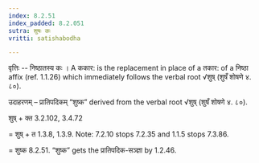 ```yaml
---
index: 8.2.51
index_padded: 8.2.051
sutra: शुषः कः
vritti: satishabodha

---
```

वृत्तिः -- निष्ठातस्य कः । A ककार: is the replacement in place of a तकार: of a निष्ठा affix (ref. 1.1.26) which immediately follows the verbal root √शुष् (शुषँ शोषणे ४. ८०).


उदाहरणम् – प्रातिपदिकम् “शुष्क” derived from the verbal root √शुष् (शुषँ शोषणे ४. ८०).


शुष् + क्त 3.2.102, 3.4.72

= शुष् + त 1.3.8, 1.3.9. Note: 7.2.10 stops 7.2.35 and 1.1.5 stops 7.3.86.

= शुष्क 8.2.51. “शुष्क” gets the प्रातिपदिक-सञ्ज्ञा by 1.2.46.